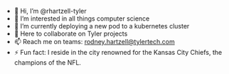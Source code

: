 - 👋 Hi, I’m @rhartzell-tyler
- 👀 I’m interested in all things computer science
- 🌱 I’m currently deploying a new pod to a kubernetes cluster
- 💞️ Here to collaborate on Tyler projects
- 📫 Reach me on teams: rodney.hartzell@tylertech.com
- ⚡ Fun fact: I reside in the city renowned for the Kansas City Chiefs, the champions of the NFL.

<!---
rhartzell-tyler/rhartzell-tyler is a ✨ special ✨ repository because its `README.md` (this file) appears on your GitHub profile.
You can click the Preview link to take a look at your changes.
--->
